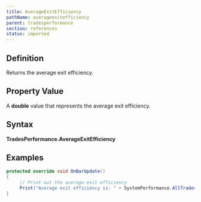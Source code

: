 ```yaml
---
title: AverageExitEfficiency
pathName: averageexitefficiency
parent: tradesperformance
section: references
status: imported
---
```


## Definition

Returns the average exit efficiency.

## Property Value

A **double** value that represents the average exit efficiency.

## Syntax

**TradesPerformance.AverageExitEfficiency**

## Examples

```csharp
protected override void OnBarUpdate()
{
     // Print out the average exit efficiency
     Print("Average exit efficiency is: " + SystemPerformance.AllTrades.TradesPerformance.AverageExitEfficiency);
}
```
